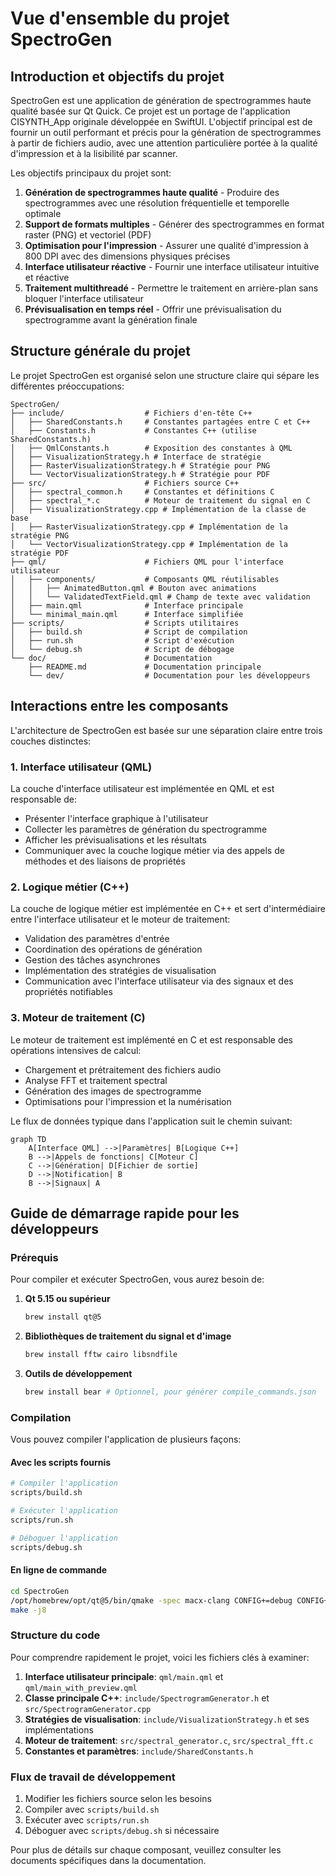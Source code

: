 # Vue d'ensemble du projet SpectroGen

## Introduction et objectifs du projet

SpectroGen est une application de génération de spectrogrammes haute qualité basée sur Qt Quick. Ce projet est un portage de l'application CISYNTH_App originale développée en SwiftUI. L'objectif principal est de fournir un outil performant et précis pour la génération de spectrogrammes à partir de fichiers audio, avec une attention particulière portée à la qualité d'impression et à la lisibilité par scanner.

Les objectifs principaux du projet sont:

1. **Génération de spectrogrammes haute qualité** - Produire des spectrogrammes avec une résolution fréquentielle et temporelle optimale
2. **Support de formats multiples** - Générer des spectrogrammes en format raster (PNG) et vectoriel (PDF)
3. **Optimisation pour l'impression** - Assurer une qualité d'impression à 800 DPI avec des dimensions physiques précises
4. **Interface utilisateur réactive** - Fournir une interface utilisateur intuitive et réactive
5. **Traitement multithreadé** - Permettre le traitement en arrière-plan sans bloquer l'interface utilisateur
6. **Prévisualisation en temps réel** - Offrir une prévisualisation du spectrogramme avant la génération finale

## Structure générale du projet

Le projet SpectroGen est organisé selon une structure claire qui sépare les différentes préoccupations:

```
SpectroGen/
├── include/                  # Fichiers d'en-tête C++
│   ├── SharedConstants.h     # Constantes partagées entre C et C++
│   ├── Constants.h           # Constantes C++ (utilise SharedConstants.h)
│   ├── QmlConstants.h        # Exposition des constantes à QML
│   ├── VisualizationStrategy.h # Interface de stratégie
│   ├── RasterVisualizationStrategy.h # Stratégie pour PNG
│   └── VectorVisualizationStrategy.h # Stratégie pour PDF
├── src/                      # Fichiers source C++
│   ├── spectral_common.h     # Constantes et définitions C
│   ├── spectral_*.c          # Moteur de traitement du signal en C
│   ├── VisualizationStrategy.cpp # Implémentation de la classe de base
│   ├── RasterVisualizationStrategy.cpp # Implémentation de la stratégie PNG
│   └── VectorVisualizationStrategy.cpp # Implémentation de la stratégie PDF
├── qml/                      # Fichiers QML pour l'interface utilisateur
│   ├── components/           # Composants QML réutilisables
│   │   ├── AnimatedButton.qml # Bouton avec animations
│   │   └── ValidatedTextField.qml # Champ de texte avec validation
│   ├── main.qml              # Interface principale
│   └── minimal_main.qml      # Interface simplifiée
├── scripts/                  # Scripts utilitaires
│   ├── build.sh              # Script de compilation
│   ├── run.sh                # Script d'exécution
│   └── debug.sh              # Script de débogage
└── doc/                      # Documentation
    ├── README.md             # Documentation principale
    └── dev/                  # Documentation pour les développeurs
```

## Interactions entre les composants

L'architecture de SpectroGen est basée sur une séparation claire entre trois couches distinctes:

### 1. Interface utilisateur (QML)

La couche d'interface utilisateur est implémentée en QML et est responsable de:
- Présenter l'interface graphique à l'utilisateur
- Collecter les paramètres de génération du spectrogramme
- Afficher les prévisualisations et les résultats
- Communiquer avec la couche logique métier via des appels de méthodes et des liaisons de propriétés

### 2. Logique métier (C++)

La couche de logique métier est implémentée en C++ et sert d'intermédiaire entre l'interface utilisateur et le moteur de traitement:
- Validation des paramètres d'entrée
- Coordination des opérations de génération
- Gestion des tâches asynchrones
- Implémentation des stratégies de visualisation
- Communication avec l'interface utilisateur via des signaux et des propriétés notifiables

### 3. Moteur de traitement (C)

Le moteur de traitement est implémenté en C et est responsable des opérations intensives de calcul:
- Chargement et prétraitement des fichiers audio
- Analyse FFT et traitement spectral
- Génération des images de spectrogramme
- Optimisations pour l'impression et la numérisation

Le flux de données typique dans l'application suit le chemin suivant:

```mermaid
graph TD
    A[Interface QML] -->|Paramètres| B[Logique C++]
    B -->|Appels de fonctions| C[Moteur C]
    C -->|Génération| D[Fichier de sortie]
    D -->|Notification| B
    B -->|Signaux| A
```

## Guide de démarrage rapide pour les développeurs

### Prérequis

Pour compiler et exécuter SpectroGen, vous aurez besoin de:

1. **Qt 5.15 ou supérieur**
   ```bash
   brew install qt@5
   ```

2. **Bibliothèques de traitement du signal et d'image**
   ```bash
   brew install fftw cairo libsndfile
   ```

3. **Outils de développement**
   ```bash
   brew install bear # Optionnel, pour générer compile_commands.json
   ```

### Compilation

Vous pouvez compiler l'application de plusieurs façons:

#### Avec les scripts fournis

```bash
# Compiler l'application
scripts/build.sh

# Exécuter l'application
scripts/run.sh

# Déboguer l'application
scripts/debug.sh
```

#### En ligne de commande

```bash
cd SpectroGen
/opt/homebrew/opt/qt@5/bin/qmake -spec macx-clang CONFIG+=debug CONFIG+=qml_debug
make -j8
```

### Structure du code

Pour comprendre rapidement le projet, voici les fichiers clés à examiner:

1. **Interface utilisateur principale**: `qml/main.qml` et `qml/main_with_preview.qml`
2. **Classe principale C++**: `include/SpectrogramGenerator.h` et `src/SpectrogramGenerator.cpp`
3. **Stratégies de visualisation**: `include/VisualizationStrategy.h` et ses implémentations
4. **Moteur de traitement**: `src/spectral_generator.c`, `src/spectral_fft.c`
5. **Constantes et paramètres**: `include/SharedConstants.h`

### Flux de travail de développement

1. Modifier les fichiers source selon les besoins
2. Compiler avec `scripts/build.sh`
3. Exécuter avec `scripts/run.sh`
4. Déboguer avec `scripts/debug.sh` si nécessaire

Pour plus de détails sur chaque composant, veuillez consulter les documents spécifiques dans la documentation.
